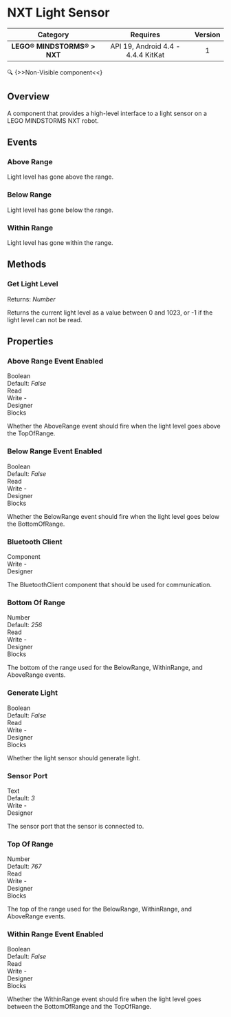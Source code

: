 # NXT Light Sensor

| Category | Requires | Version |
|:--------:|:-------:|:--------:|
|**LEGO® MINDSTORMS® > NXT**|<span class="chip chip-any">API 19, Android 4.4 - 4.4.4 KitKat</span>|<span class="chip chip-number">1</span>|

:mag: {>>Non-Visible component<<}

## Overview

A component that provides a high-level interface to a light sensor on a LEGO MINDSTORMS NXT robot.

## Events

### Above Range

Light level has gone above the range.

<div class="block" ai2-block="event" not-rendered="true" value="%7B%22componentName%22:%20%22NXT%20Light%20Sensor%22,%20%22name%22:%20%22Above%20Range%22,%20%22param%22:%20%5B%5D%7D"></div>

### Below Range

Light level has gone below the range.

<div class="block" ai2-block="event" not-rendered="true" value="%7B%22componentName%22:%20%22NXT%20Light%20Sensor%22,%20%22name%22:%20%22Below%20Range%22,%20%22param%22:%20%5B%5D%7D"></div>

### Within Range

Light level has gone within the range.

<div class="block" ai2-block="event" not-rendered="true" value="%7B%22componentName%22:%20%22NXT%20Light%20Sensor%22,%20%22name%22:%20%22Within%20Range%22,%20%22param%22:%20%5B%5D%7D"></div>

## Methods

### Get Light Level

<span class="chip chip-number">Returns: <i>Number</i></span>

Returns the current light level as a value between 0 and 1023, or -1 if the light level can not be read.

<div class="block" ai2-block="method" not-rendered="true" value="%7B%22componentName%22:%20%22NXT%20Light%20Sensor%22,%20%22name%22:%20%22Get%20Light%20Level%22,%20%22output%22:%20true,%20%22param%22:%20%5B%5D%7D"></div>

## Properties

### Above Range Event Enabled

<span style="user-select: none; white-space:pre-wrap;"><span class="chip chip-boolean">Boolean</span> <span class="chip chip-boolean">Default: <i>False</i></span>          <span class="chip chip-rw">Read</span> <span class="chip chip-rw">Write</span> - <span class="chip chip-bd">Designer</span> <span class="chip chip-bd">Blocks</span>&#32;</span>

Whether the AboveRange event should fire when the light level goes above the TopOfRange.

<div class="block" ai2-block="property" not-rendered="true" value="%7B%22componentName%22:%20%22NXT%20Light%20Sensor%22,%20%22name%22:%20%22Above%20Range%20Event%20Enabled%22,%20%22getter%22:%20true%7D"></div>
<div class="block" ai2-block="property" not-rendered="true" value="%7B%22componentName%22:%20%22NXT%20Light%20Sensor%22,%20%22name%22:%20%22Above%20Range%20Event%20Enabled%22,%20%22getter%22:%20false%7D"></div>

### Below Range Event Enabled

<span style="user-select: none; white-space:pre-wrap;"><span class="chip chip-boolean">Boolean</span> <span class="chip chip-boolean">Default: <i>False</i></span>          <span class="chip chip-rw">Read</span> <span class="chip chip-rw">Write</span> - <span class="chip chip-bd">Designer</span> <span class="chip chip-bd">Blocks</span>&#32;</span>

Whether the BelowRange event should fire when the light level goes below the BottomOfRange.

<div class="block" ai2-block="property" not-rendered="true" value="%7B%22componentName%22:%20%22NXT%20Light%20Sensor%22,%20%22name%22:%20%22Below%20Range%20Event%20Enabled%22,%20%22getter%22:%20true%7D"></div>
<div class="block" ai2-block="property" not-rendered="true" value="%7B%22componentName%22:%20%22NXT%20Light%20Sensor%22,%20%22name%22:%20%22Below%20Range%20Event%20Enabled%22,%20%22getter%22:%20false%7D"></div>

### Bluetooth Client

<span style="user-select: none; white-space:pre-wrap;"><span class="chip chip-component">Component</span>          <span class="chip chip-rw">Write</span> - <span class="chip chip-bd">Designer</span> </span>

The BluetoothClient component that should be used for communication.

### Bottom Of Range

<span style="user-select: none; white-space:pre-wrap;"><span class="chip chip-number">Number</span> <span class="chip chip-number">Default: <i>256</i></span>          <span class="chip chip-rw">Read</span> <span class="chip chip-rw">Write</span> - <span class="chip chip-bd">Designer</span> <span class="chip chip-bd">Blocks</span>&#32;</span>

The bottom of the range used for the BelowRange, WithinRange, and AboveRange events.

<div class="block" ai2-block="property" not-rendered="true" value="%7B%22componentName%22:%20%22NXT%20Light%20Sensor%22,%20%22name%22:%20%22Bottom%20Of%20Range%22,%20%22getter%22:%20true%7D"></div>
<div class="block" ai2-block="property" not-rendered="true" value="%7B%22componentName%22:%20%22NXT%20Light%20Sensor%22,%20%22name%22:%20%22Bottom%20Of%20Range%22,%20%22getter%22:%20false%7D"></div>

### Generate Light

<span style="user-select: none; white-space:pre-wrap;"><span class="chip chip-boolean">Boolean</span> <span class="chip chip-boolean">Default: <i>False</i></span>          <span class="chip chip-rw">Read</span> <span class="chip chip-rw">Write</span> - <span class="chip chip-bd">Designer</span> <span class="chip chip-bd">Blocks</span>&#32;</span>

Whether the light sensor should generate light.

<div class="block" ai2-block="property" not-rendered="true" value="%7B%22componentName%22:%20%22NXT%20Light%20Sensor%22,%20%22name%22:%20%22Generate%20Light%22,%20%22getter%22:%20true%7D"></div>
<div class="block" ai2-block="property" not-rendered="true" value="%7B%22componentName%22:%20%22NXT%20Light%20Sensor%22,%20%22name%22:%20%22Generate%20Light%22,%20%22getter%22:%20false%7D"></div>

### Sensor Port

<span style="user-select: none; white-space:pre-wrap;"><span class="chip chip-text">Text</span> <span class="chip chip-text">Default: <i>3</i></span>          <span class="chip chip-rw">Write</span> - <span class="chip chip-bd">Designer</span> </span>

The sensor port that the sensor is connected to.

### Top Of Range

<span style="user-select: none; white-space:pre-wrap;"><span class="chip chip-number">Number</span> <span class="chip chip-number">Default: <i>767</i></span>          <span class="chip chip-rw">Read</span> <span class="chip chip-rw">Write</span> - <span class="chip chip-bd">Designer</span> <span class="chip chip-bd">Blocks</span>&#32;</span>

The top of the range used for the BelowRange, WithinRange, and AboveRange events.

<div class="block" ai2-block="property" not-rendered="true" value="%7B%22componentName%22:%20%22NXT%20Light%20Sensor%22,%20%22name%22:%20%22Top%20Of%20Range%22,%20%22getter%22:%20true%7D"></div>
<div class="block" ai2-block="property" not-rendered="true" value="%7B%22componentName%22:%20%22NXT%20Light%20Sensor%22,%20%22name%22:%20%22Top%20Of%20Range%22,%20%22getter%22:%20false%7D"></div>

### Within Range Event Enabled

<span style="user-select: none; white-space:pre-wrap;"><span class="chip chip-boolean">Boolean</span> <span class="chip chip-boolean">Default: <i>False</i></span>          <span class="chip chip-rw">Read</span> <span class="chip chip-rw">Write</span> - <span class="chip chip-bd">Designer</span> <span class="chip chip-bd">Blocks</span>&#32;</span>

Whether the WithinRange event should fire when the light level goes between the BottomOfRange and the TopOfRange.

<div class="block" ai2-block="property" not-rendered="true" value="%7B%22componentName%22:%20%22NXT%20Light%20Sensor%22,%20%22name%22:%20%22Within%20Range%20Event%20Enabled%22,%20%22getter%22:%20true%7D"></div>
<div class="block" ai2-block="property" not-rendered="true" value="%7B%22componentName%22:%20%22NXT%20Light%20Sensor%22,%20%22name%22:%20%22Within%20Range%20Event%20Enabled%22,%20%22getter%22:%20false%7D"></div>
